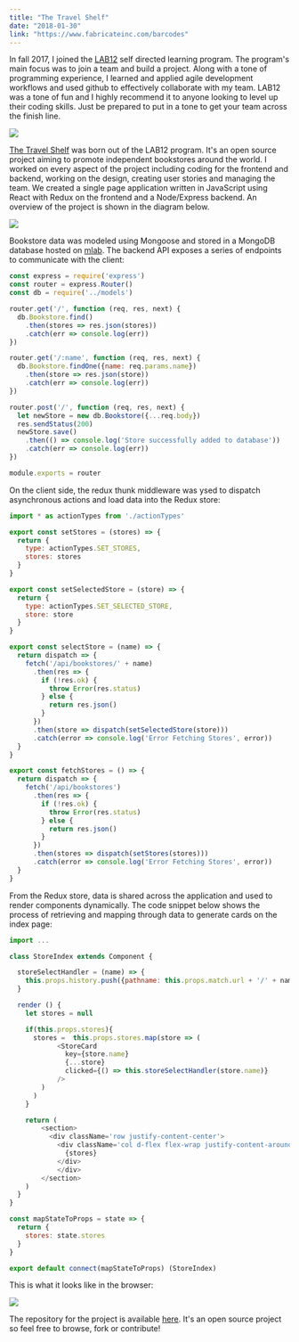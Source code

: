 ```yaml
---
title: "The Travel Shelf"
date: "2018-01-30"
link: "https://www.fabricateinc.com/barcodes"
---
```


In fall 2017, I joined the [LAB12](https://www.pitonneux.org/lab12/) self directed learning program. The program's main focus was to join a team and build a project. Along with a tone of programming experience, I learned and applied agile development workflows and used github to effectively collaborate with my team. LAB12 was a tone of fun and I highly recommend it to anyone looking to level up their coding skills. Just be prepared to put in a tone to get your team across the finish line.

![](https://s3.ca-central-1.amazonaws.com/vernon-portfolio/20180203214520580.png)

[The Travel Shelf](www.thetravelshelf.com) was born out of the LAB12 program. It's an open source project aiming to promote independent bookstores around the world. I worked on every aspect of the project including coding for the frontend and backend, working on the design, creating user stories and managing the team. We created a single page application written in JavaScript using React with Redux on the frontend and a Node/Express backend. An overview of the project is shown in the diagram below.

![](https://s3.ca-central-1.amazonaws.com/vernon-portfolio/20180203132819961.png)

Bookstore data was modeled using Mongoose and stored in a MongoDB database hosted on [mlab](https://mlab.com/). The backend API exposes a series of endpoints to communicate with the client:

```javascript
const express = require('express')
const router = express.Router()
const db = require('../models')

router.get('/', function (req, res, next) {
  db.Bookstore.find()
    .then(stores => res.json(stores))
    .catch(err => console.log(err))
})

router.get('/:name', function (req, res, next) {
  db.Bookstore.findOne({name: req.params.name})
    .then(store => res.json(store))
    .catch(err => console.log(err))
})

router.post('/', function (req, res, next) {
  let newStore = new db.Bookstore({...req.body})
  res.sendStatus(200)
  newStore.save()
    .then(() => console.log('Store successfully added to database'))
    .catch(err => console.log(err))
})

module.exports = router
```

On the client side, the redux thunk middleware was ysed to dispatch asynchronous actions and load data into the Redux store:

```javascript
import * as actionTypes from './actionTypes'

export const setStores = (stores) => {
  return {
    type: actionTypes.SET_STORES,
    stores: stores
  }
}

export const setSelectedStore = (store) => {
  return {
    type: actionTypes.SET_SELECTED_STORE,
    store: store
  }
}

export const selectStore = (name) => {
  return dispatch => {
    fetch('/api/bookstores/' + name)
      .then(res => {
        if (!res.ok) {
          throw Error(res.status)
        } else {
          return res.json()
        }
      })
      .then(store => dispatch(setSelectedStore(store)))
      .catch(error => console.log('Error Fetching Stores', error))
  }
}

export const fetchStores = () => {
  return dispatch => {
    fetch('/api/bookstores')
      .then(res => {
        if (!res.ok) {
          throw Error(res.status)
        } else {
          return res.json()
        }
      })
      .then(stores => dispatch(setStores(stores)))
      .catch(error => console.log('Error Fetching Stores', error))
  }
}
```

From the Redux store, data is shared across the application and used to render components dynamically. The code snippet below shows the process of retrieving and mapping through data to generate cards on the index page:

```javascript
import ...

class StoreIndex extends Component {

  storeSelectHandler = (name) => {
    this.props.history.push({pathname: this.props.match.url + '/' + name})
  }

  render () {
    let stores = null

    if(this.props.stores){
      stores =  this.props.stores.map(store => (
            <StoreCard
              key={store.name}
              {...store}
              clicked={() => this.storeSelectHandler(store.name)}
            />
        )
      )
    }

    return (
        <section>
          <div className='row justify-content-center'>
            <div className='col d-flex flex-wrap justify-content-around'>
              {stores}
            </div>
            </div>
        </section>
    )
  }
}

const mapStateToProps = state => {
  return {
    stores: state.stores
  }
}

export default connect(mapStateToProps) (StoreIndex)
```

This is what it looks like in the browser:

![](https://s3.ca-central-1.amazonaws.com/vernon-portfolio/20180203234532243.png)

The repository for the project is available [here](https://github.com/RichardLitt/the-travel-shelf). It's an open source project so feel free to browse, fork or contribute!
